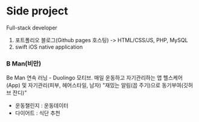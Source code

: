 # Side project
Full-stack developer
1. 포트폴리오 블로그(Github pages 호스팅)
	-> HTML/CSS/JS, PHP, MySQL
2. swift iOS native application

### B Man(비만)
Be Man
연속 러닝 - Duolingo 모티브. 매일 운동하고 자기관리하는 앱
헬스케어(App) 및 자기관리(피부, 헤어스타일, 남자)
"재밌는 알림(꼽 주기)으로 동기부여(깃허브 잔디)”
- 운동챌린지 : 운동데이터
- 다이어트 : 식단 추천
